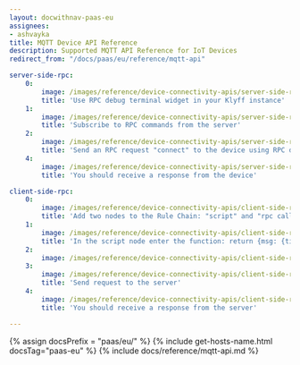 ```yaml
---
layout: docwithnav-paas-eu
assignees:
- ashvayka
title: MQTT Device API Reference
description: Supported MQTT API Reference for IoT Devices
redirect_from: "/docs/paas/eu/reference/mqtt-api"

server-side-rpc:
    0:
        image: /images/reference/device-connectivity-apis/server-side-rpc-mqtt-1-paas.png
        title: 'Use RPC debug terminal widget in your Klyff instance'
    1:
        image: /images/reference/device-connectivity-apis/server-side-rpc-mqtt-2-paas.png
        title: 'Subscribe to RPC commands from the server'
    2:
        image: /images/reference/device-connectivity-apis/server-side-rpc-mqtt-3-paas.png
        title: 'Send an RPC request "connect" to the device using RPC debug terminal widget'
    4:
        image: /images/reference/device-connectivity-apis/server-side-rpc-mqtt-4-paas.png
        title: 'You should receive a response from the device'

client-side-rpc:
    0:
        image: /images/reference/device-connectivity-apis/client-side-rpc-1-paas.png
        title: 'Add two nodes to the Rule Chain: "script" and "rpc call reply"'
    1:
        image: /images/reference/device-connectivity-apis/client-side-rpc-2-paas.png
        title: 'In the script node enter the function: return {msg: {time:String(new Date())}, metadata: metadata, msgType: msgType};'
    2:
        image: /images/reference/device-connectivity-apis/client-side-rpc-3-paas.png
    3:
        image: /images/reference/device-connectivity-apis/client-side-rpc-mqtt-4-paas.png
        title: 'Send request to the server'
    4:
        image: /images/reference/device-connectivity-apis/client-side-rpc-mqtt-5-paas.png
        title: 'You should receive a response from the server'

---
```


{% assign docsPrefix = "paas/eu/" %}
{% include get-hosts-name.html docsTag="paas-eu" %}
{% include docs/reference/mqtt-api.md %}
